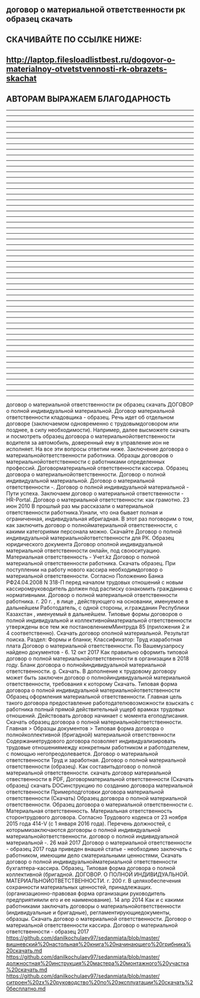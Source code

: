 договор о материальной ответственности рк образец скачать
--------------------------------------------------
СКАЧИВАЙТЕ ПО ССЫЛКЕ НИЖЕ:
--------------------------------------------------
http://laptop.filesloadlistbest.ru/dogovor-o-materialnoy-otvetstvennosti-rk-obrazets-skachat
--------------------------------------------------
АВТОРАМ ВЫРАЖАЕМ БЛАГОДАРНОСТЬ
--------------------------------------------------
--------------------------------------------------
--------------------------------------------------
--------------------------------------------------
--------------------------------------------------
--------------------------------------------------
--------------------------------------------------
--------------------------------------------------
--------------------------------------------------
--------------------------------------------------
--------------------------------------------------
--------------------------------------------------
--------------------------------------------------
--------------------------------------------------
--------------------------------------------------
--------------------------------------------------
--------------------------------------------------
--------------------------------------------------
--------------------------------------------------
--------------------------------------------------
--------------------------------------------------
--------------------------------------------------
--------------------------------------------------
--------------------------------------------------
--------------------------------------------------
--------------------------------------------------
--------------------------------------------------
--------------------------------------------------
--------------------------------------------------
--------------------------------------------------
--------------------------------------------------
--------------------------------------------------
--------------------------------------------------
--------------------------------------------------
--------------------------------------------------
--------------------------------------------------
--------------------------------------------------
--------------------------------------------------
--------------------------------------------------
--------------------------------------------------
--------------------------------------------------
--------------------------------------------------
--------------------------------------------------
--------------------------------------------------
--------------------------------------------------
--------------------------------------------------
--------------------------------------------------
--------------------------------------------------
--------------------------------------------------
--------------------------------------------------
--------------------------------------------------
--------------------------------------------------
--------------------------------------------------
договор о материальной ответственности рк образец скачать ДОГОВОР о полной индивидуальной материальной. Договор материальной ответственности кладовщика - образец. Речь идет об отдельном договоре (заключаемом одновременно с трудовымдоговором или позднее, в силу необходимости). Например, далее высможете скачать и посмотреть образец договора о материальнойответственности водителя за автомобиль, доверенный ему в управление ион не исполняет. На все эти вопросы ответим ниже. Заключение договора о материальнойответственности работника. Образцы договоров о материальнойответственности с работниками определенных профессий. Договорматериальной ответственности кассира. Образец договора о материальнойответственности. Договор о полной индивидуальной материальной. Договор о материальной ответственности -. Договор о полной индивидуальной материальной  - Пути успеха. Заключаем договор о материальной ответственности - HR-Portal. Договор о материальной ответственности: как грамотно. 23 июн 2010  В прошлый раз мы рассказали о материальной ответственности работника.Узнали, что она бывает полная и ограниченная, индивидуальная ибригадная. В этот раз поговорим о том, как заключить договор о полнойматериальной ответственности, с какими категориями персонала можно. Скачайте Договор о полной индивидуальной материальнойответственности для РК. Образец юридического документа Договор ополной индивидуальной материальной ответственности онлайн, под своюситуацию. Материальная ответственность - Учет.kz
Договор о полной материальной ответственности работника. Скачать образец. При поступлении на работу нового кассира необходимдоговор о материальной ответственности. Согласно Положению Банка РФ24.04.2008 N 318-П перед началом трудовых отношений с новым кассиромруководитель должен под расписку ознакомить гражданина с нормативными. Договор о полной материальной ответственности работника. г.   20 г. , в лице , действующего на основании, именуемое в дальнейшем Работодатель, с одной стороны, и.гражданин Республики Казахстан , именуемый в дальнейшем. Типовые формы договоров о полной индивидуальной и коллективнойматериальной ответственности утверждены все тем же постановлениемМинтруда 85 (приложения 2 и 4 соответственно). Скачать договор ополной материальной. Результат поиска. Раздел: Формы и бланки; Классификатор: Труд изаработная плата  Договор о материальной ответственности. По Вашeмузапросу найдено документов - 6. 12 окт 2017  Как правильно оформить типовой договор о полной материальнойответственности в организации в 2018 году.  Бланк договора о полнойиндивидуальной материальной ответственности. g. Скачать. В дополнение к трудовому договору может быть заключен договор о полнойиндивидуальной материальной ответственности, требования к которому Скачать. Типовая форма договора о полной индивидуальной материальнойответственности  Образец оформления материальной ответственности. Главная цель такого договора  предоставление работодателювозможности взыскать с работника полный прямой действительный ущерб врамках трудовых отношений. Действовать договор начинает с момента егоподписания. Скачать образец договора о полной материальнойответственности. Главная > Образцы документов > Типовая форма договора о полнойколлективной (бригадной) материальной ответственности  Содержаниетрудового договора позволяет индивидуализировать трудовые отношениямежду конкретным работником и работодателем, с помощью негопреодолевается. Договор о материальной ответственности  Труд и заработная. Договор о полной материальной ответственности (образец). Как составитьдоговор о полной материальной ответственности. скачать договор материальной отвественности в PDF, Договорматериальной ответственности (Скачать образец)  скачать DOCинструкцию по созданию договора материальной ответственности  Примерподготовки договора материальной ответственности (Скачать)
Образец договора о полной материальной ответственности. Образец договора о материальной ответственности с. Материальная ответственность. Материальная ответственность сторонтрудового договора. Согласно Трудового кодекса от 23 ноября 2015 года 414-V (с 1 января 2016 года). Перечень должностей, с которымизаключаются договоры о полной индивидуальной материальнойответственности. договор о полной индивидуальной материальной  -. 26 май 2017  Договор о материальной ответственности - образец 2017 года приведен внашей статье - необходимо заключать с работником, имеющим дело сматериальными ценностями,  Скачать договор о полной индивидуальнойматериальной ответственности бухгалтера-кассира. Образец. Типовая форма договора о полной коллективной (бригадной. ДОГОВОР. О ПОЛНОЙ ИНДИВИДУАЛЬНОЙ. МАТЕРИАЛЬНОЙОТВЕТСТВЕННОСТИ. г.  200 г. В целяхобеспечения сохранности материальных ценностей, принадлежащих. (организационно-правовая форма организации руководитель предприятияили его и ее наименование). 14 апр 2014  Как и с какими работниками заключать договоры о материальнойответственности (индивидуальные и бригадные), регламентирующиедокументы, образцы. Скачать договор о материальной ответственности. Договор о материальной ответственности кассира. Договор о материальной ответственности - образец 2017
https://github.com/danilkochulaev97/sedanmiata/blob/master/вишневский%20настольная%20книга%20начинающего%20грибника%20скачать.md
https://github.com/danilkochulaev97/sedanmiata/blob/master/должностная%20инструкция%20мастера%20монтажного%20участка%20скачать.md
https://github.com/danilkochulaev97/sedanmiata/blob/master/ситроен%20zx%20руководство%20по%20эксплуатации%20скачать%20бесплатно.md
